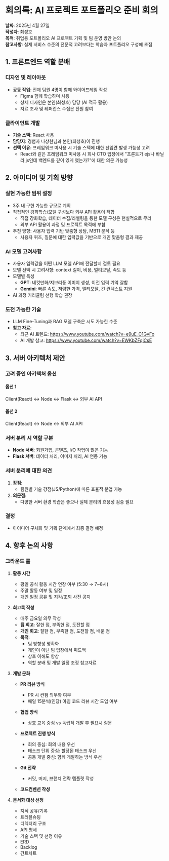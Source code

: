 # 회의록: AI 프로젝트 포트폴리오 준비 회의

**날짜**: 2025년 4월 27일  
**작성자**: 최성호  
**목적**: 취업용 포트폴리오 AI 프로젝트 기획 및 팀 운영 방안 논의  
**참고사항**: 실제 서비스 수준의 전문적 고려보다는 학습과 포트폴리오 구성에 초점

## 1. 프론트엔드 역할 분배

### 디자인 및 레이아웃
- **공동 작업**: 전체 팀원 4명이 함께 와이어프레임 작성
  - Figma 함께 학습하며 사용
  - 상세 디자인은 본인(최성호) 담당 (AI 적극 활용)
  - 자료 조사 및 레퍼런스 수집은 전원 참여

### 클라이언트 개발
- **기술 스택**: React 사용
- **담당자**: 경험자 나상현님과 본인(최성호)이 진행
- **선택 이유**: 프레임워크 미사용 시 기술 스택에 대한 선입견 발생 가능성 고려
  - React와 같은 프레임워크 미사용 시 회사 CTO 입장에서 "프론트가 ejs나 바닐라 js인데 백엔드를 깊이 있게 했는가?"에 대한 의문 가능성

## 2. 아이디어 및 기획 방향

### 실현 가능한 범위 설정
- 3주 내 구현 가능한 규모로 계획
- 직접적인 강화학습/모델 구성보다 외부 API 활용이 적합
  - 직접 강화학습, 데이터 수집/라벨링을 통한 모델 구성은 현실적으로 무리
  - 외부 API 활용이 과정 및 프로젝트 목적에 부합
- 추천 방향: 사용자 입력 기반 맞춤형 상담, MBTI 분석 등
  - 사용자 퀴즈, 질문에 대한 입력값을 기반으로 개인 맞춤형 결과 제공

### AI 모델 고려사항
- 사용자 입력값을 어떤 LLM 모델 API에 전달할지 검토 필요
- 모델 선택 시 고려사항: context 길이, 비용, 멀티모달, 속도 등
- 모델별 특성
  - **GPT**: 네컷만화/지브리풍 이미지 생성, 이전 입력 기억 잘함
  - **Gemini**: 빠른 속도, 저렴한 가격, 멀티모달, 긴 컨텍스트 지원
- AI 과정 커리큘럼 선행 학습 권장

### 도전 가능한 기술
- LLM Fine-Tuning과 RAG 모델 구축은 시도 가능한 수준
- **참고 자료**:
  - 최근 AI 트렌드: https://www.youtube.com/watch?v=e9uE_C1GvFo
  - AI 개발 참고: https://www.youtube.com/watch?v=EWKbZFqiCsE

## 3. 서버 아키텍처 제안

### 고려 중인 아키텍처 옵션

#### 옵션 1
Client(React) <-> Node <-> Flask <-> 외부 AI API

#### 옵션 2
Client(React) <-> Node <-> 외부 AI API

### 서버 분리 시 역할 구분
- **Node 서버**: 회원가입, 콘텐츠, I/O 작업이 많은 기능
- **Flask 서버**: 데이터 처리, 이미지 처리, AI 연동 기능

### 서버 분리에 대한 의견
1. **장점**: 
   - 팀원별 기술 강점(JS/Python)에 따른 효율적 분업 가능
2. **의문점**: 
   - 다양한 서버 환경 학습은 좋으나 실제 분리의 효용성 검증 필요
   
### 결정
- 아이디어 구체화 및 기획 단계에서 최종 결정 예정

## 4. 향후 논의 사항

### 그라운드 룰
1. **활동 시간**
   - 평일 공식 활동 시간 연장 여부 (5:30 → 7~8시)
   - 주말 활동 여부 및 일정
   - 개인 일정 공유 및 지각/조퇴 사전 공지

2. **회고록 작성**
   - 매주 금요일 의무 작성
   - **팀 회고**: 잘한 점, 부족한 점, 도전할 점
   - **개인 회고**: 잘한 점, 부족한 점, 도전할 점, 배운 점
   - **목적**: 
     - 팀 방향성 명확화
     - 개인이 아닌 팀 입장에서 피드백
     - 상호 이해도 향상
     - 역할 분배 및 개발 일정 조정 참고자료

3. **개발 문화**
   - **PR 리뷰 방식**
     - PR 시 컨펌 의무화 여부
     - 매일 15분씩(인당) 아침 코드 리뷰 시간 도입 여부
   - **협업 방식**
     - 상호 교육 중심 vs 독립적 개발 후 필요시 질문
   - **프로젝트 진행 방식**
     - 회의 중심: 회의 내용 우선
     - 태스크 단위 중심: 할당된 태스크 우선
     - 공동 개발 중심: 함께 개발하는 방식 우선

   - **Git 전략** 
     - 커밋, 머지, 브랜치 전략 템플릿 작성

   - **코드컨벤션 작성**

4. **문서화 대상 선정**
   - 지식 공유/기록
   - 트러블슈팅
   - 디렉터리 구조
   - API 명세
   - 기술 스택 및 선정 이유
   - ERD
   - Backlog
   - 간트차트
